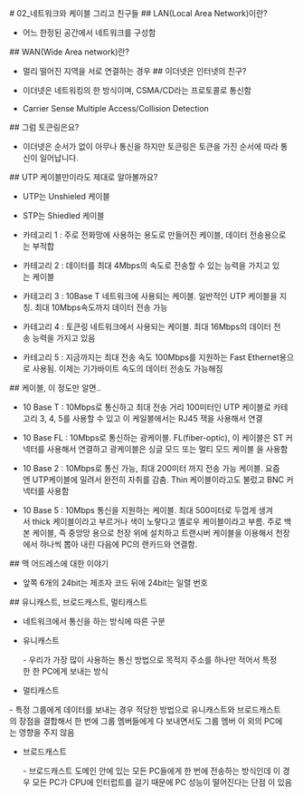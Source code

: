 # 02_네트워크와 케이블 그리고 친구들
## LAN(Local Area Network)이란?
* 어느 한정된 공간에서 네트워크를 구성함

## WAN(Wide Area network)란?

* 멀리 떨어진 지역을 서로 연결하는 경우
## 이더넷은 인터넷의 친구?

* 이더넷은 네트워킹의 한 방식이며, CSMA/CD라는 프로토콜로 통신함

* Carrier Sense Multiple Access/Collision Detection

## 그럼 토큰링은요?

* 이더넷은 순서가 없이 아무나 통신을 하지만 토큰링은 토큰을 가진 순서에 따라 통신이 일어납니다.

## UTP 케이블만이라도 제대로 알아볼까요?

* UTP는 Unshieled 케이블

* STP는 Shiedled 케이블

* 카테고리 1 : 주로 전화망에 사용하는 용도로 만들어진 케이블, 데이터 전송용으로는 부적합

* 카테고리 2 : 데이터를 최대 4Mbps의 속도로 전송할 수 있는 능력을 가지고 있는 케이블

* 카테고리 3 : 10Base T 네트워크에 사용되는 케이블. 일반적인 UTP 케이블을 지칭. 최대 10Mbps속도까지 데이터 전송 가능

* 카테고리 4 : 토큰링 네트워크에서 사용되는 케이블. 최대 16Mbps의 데이터 전송 능력을 가지고 있음

* 카테고리 5 : 지금까지는 최대 전송 속도 100Mbps를 지원하는 Fast Ethernet용으로 사용됨. 이제는 기가바이트 속도의 데이터 전송도 가능해짐

## 케이블, 이 정도만 알면..

* 10 Base T : 10Mbps로 통신하고 최대 전송 거리 100미터인 UTP 케이블로 카테고리 3, 4, 5를 사용할 수 있고 이 케일블에서는 RJ45 잭을 사용해서 연결

* 10 Base FL : 10Mbps로 통신하는 광케이블. FL(fiber-optic), 이 케이블은 ST 커넥터를 사용해서 연결하고 광케이블은 싱글 모드 또는 멀티 모드 케이블
을 사용함

* 10 Base 2 : 10Mbps로 통신 가능, 최대 200미터 까지 전송 가능 케이블. 요즘엔 UTP케이블에 밀려서 완전히 자취를 감춤. Thin 케이블이라고도 불렀고 BNC 커넥터를 사용함

* 10 Base 5 : 10Mbps 통신을 지원하는 케이블. 최대 500미터로 두껍게 생겨서 thick 케이블이라고 부르거나 색이 노랗다고 옐로우 케이블이라고 부름. 주로 백본 케이블, 즉 중앙망 용으로 천장 위에 설치하고 트랜시버 케이블을 이용해서 천장에서 하나씩 뽑아 내린 다음에 PC의 랜카드와 연결함.

## 맥 어드레스에 대한 이야기

* 앞쪽 6개의 24bit는 제조자 코드 뒤에 24bit는 일렬 번호



## 유니캐스트, 브로드캐스트, 멀티캐스트

* 네트워크에서 통신을 하는 방식에 따른 구분

* 유니캐스트

  - 우리가 가장 많이 사용하는 통신 방법으로 목적지 주소를 하나만 적어서 특정한 한 PC에게 보내는 방식

* 멀티캐스트

- 특정 그룹에게 데이터를 보내는 경우 적당한 방법으로 유니캐스트와 브로드캐스트의 장점을 결합해서 한 번에 그룹 멤버들에게 다 보내면서도 그룹 멤버 이
외의 PC에는 영향을 주지 않음

* 브로드캐스트

  - 브로드캐스트 도메인 안에 있는 모든 PC들에게 한 번에 전송하는 방식인데 이 경우 모든 PC가 CPU에 인터럽트를 걸기 때문에 PC 성능이 떨어진다는 단점
이 있음

